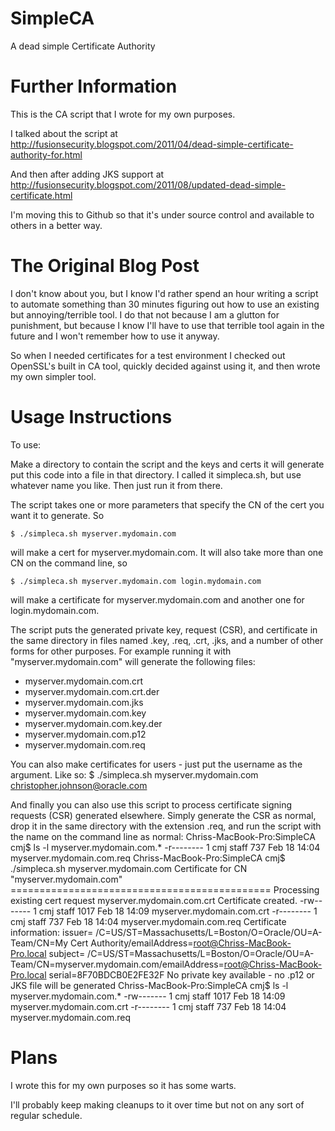 SimpleCA
========

A dead simple Certificate Authority 

Further Information
========
This is the CA script that I wrote for my own purposes.

I talked about the script at
http://fusionsecurity.blogspot.com/2011/04/dead-simple-certificate-authority-for.html

And then after adding JKS support at
http://fusionsecurity.blogspot.com/2011/08/updated-dead-simple-certificate.html

I'm moving this to Github so that it's under source control and available to others in a better way.

The Original Blog Post
========
I don't know about you, but I know I'd rather spend an hour writing a script to automate something than 30 minutes figuring out how to use an existing but annoying/terrible tool. I do that not because I am a glutton for punishment, but because I know I'll have to use that terrible tool again in the future and I won't remember how to use it anyway.

So when I needed certificates for a test environment I checked out OpenSSL's built in CA tool, quickly decided against using it, and then wrote my own simpler tool. 

Usage Instructions
========
To use:

Make a directory to contain the script and the keys and certs it will generate
put this code into a file in that directory. I called it simpleca.sh, but use whatever name you like.
Then just run it from there.

The script takes one or more parameters that specify the CN of the cert you want it to generate. So

	$ ./simpleca.sh myserver.mydomain.com

will make a cert for myserver.mydomain.com. It will also take more than one CN on the command line, so

	$ ./simpleca.sh myserver.mydomain.com login.mydomain.com

will make a certificate for myserver.mydomain.com and another one for login.mydomain.com.

The script puts the generated private key, request (CSR), and certificate in the same directory in files
named .key, .req, .crt, .jks, and a number of other forms for other purposes. For example running it with
"myserver.mydomain.com" will generate the following files:
- myserver.mydomain.com.crt
- myserver.mydomain.com.crt.der
- myserver.mydomain.com.jks
- myserver.mydomain.com.key
- myserver.mydomain.com.key.der
- myserver.mydomain.com.p12
- myserver.mydomain.com.req


You can also make certificates for users - just put the username as the argument. Like so:
	$ ./simpleca.sh myserver.mydomain.com christopher.johnson@oracle.com


And finally you can also use this script to process certificate signing requests (CSR) generated elsewhere.
Simply generate the CSR as normal, drop it in the same directory with the extension .req, and run the script
with the name on the command line as normal:
	Chriss-MacBook-Pro:SimpleCA cmj$ ls -l myserver.mydomain.com.*
	-r--------  1 cmj  staff  737 Feb 18 14:04 myserver.mydomain.com.req
	Chriss-MacBook-Pro:SimpleCA cmj$ ./simpleca.sh myserver.mydomain.com
	Certificate for CN "myserver.mydomain.com"
	=============================================
	Processing existing cert request myserver.mydomain.com.crt
	Certificate created.
	-rw-------  1 cmj  staff  1017 Feb 18 14:09 myserver.mydomain.com.crt
	-r--------  1 cmj  staff   737 Feb 18 14:04 myserver.mydomain.com.req
	Certificate information:
	issuer= /C=US/ST=Massachusetts/L=Boston/O=Oracle/OU=A-Team/CN=My Cert Authority/emailAddress=root@Chriss-MacBook-Pro.local
	subject= /C=US/ST=Massachusetts/L=Boston/O=Oracle/OU=A-Team/CN=myserver.mydomain.com/emailAddress=root@Chriss-MacBook-Pro.local
	serial=8F70BDCB0E2FE32F
	No private key available - no .p12 or JKS file will be generated
	Chriss-MacBook-Pro:SimpleCA cmj$ ls -l myserver.mydomain.com.*
	-rw-------  1 cmj  staff  1017 Feb 18 14:09 myserver.mydomain.com.crt
	-r--------  1 cmj  staff   737 Feb 18 14:04 myserver.mydomain.com.req


Plans
========
I wrote this for my own purposes so it has some warts.

I'll probably keep making cleanups to it over time but not on any sort of regular schedule.
